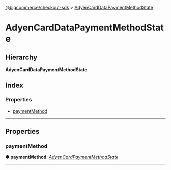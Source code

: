 [@bigcommerce/checkout-sdk](../README.md) > [AdyenCardDataPaymentMethodState](../interfaces/adyencarddatapaymentmethodstate.md)

# AdyenCardDataPaymentMethodState

## Hierarchy

**AdyenCardDataPaymentMethodState**

## Index

### Properties

* [paymentMethod](adyencarddatapaymentmethodstate.md#paymentmethod)

---

## Properties

<a id="paymentmethod"></a>

###  paymentMethod

**● paymentMethod**: *[AdyenCardPaymentMethodState](adyencardpaymentmethodstate.md)*

___

